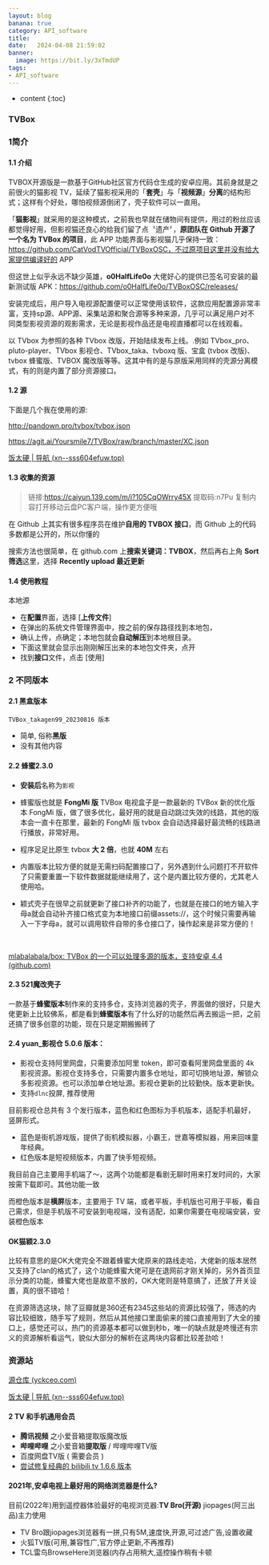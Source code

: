 ```yaml
---
layout: blog
banana: true
category: API_software
title:  
date:   2024-04-08 21:59:02
banner:
  image: https://bit.ly/3xTmdUP
tags:
- API_software
---
```


* content
{:toc}
### TVBox



### 1简介

#### 1.1 介绍

TVBOX开源版是一款基于GitHub社区官方代码仓生成的安卓应用。其前身就是之前很火的猫影视 TV，延续了猫影视采用的「**套壳**」与「**视频源**」**分离**的结构形式；这样有个好处，哪怕视频源倒闭了，壳子软件可以一直用。

「**猫影视**」就采用的是这种模式，之前我也早就在储物间有提供，用过的粉丝应该都觉得好用，但影视猫还良心的给我们留了点〝遗产〞，**原团队在 Github 开源了一个名为 TVBox 的项目**，此 APP 功能界面与影视猫几乎保持一致： https://github.com/CatVodTVOfficial/TVBoxOSC，不过原项目这里并没有给大家提供编译好的 APP

但这世上似乎永远不缺少英雄，**o0HalfLife0o** 大佬好心的提供已签名可安装的最新测试版 APK：https://github.com/o0HalfLife0o/TVBoxOSC/releases/

安装完成后，用户导入电视源配置便可以正常使用该软件，这款应用配置源非常丰富，支持sp源、APP源、采集站源和聚合源等多种来源，几乎可以满足用户对不同类型影视资源的观影需求，无论是影视作品还是电视直播都可以在线观看。

以 TVbox 为参照的各种 TVbox 改版，开始陆续发布上线。.例如 TVbox_pro、pluto-player、TVbox 影视仓、TVbox_taka、tvboxq 版、宝盒 (tvbox 改版)、tvbox 蜂蜜版、TVBOX 魔改版等等。这其中有的是与原版采用同样的壳源分离模式，有的则是内置了部分资源接口。



#### 1.2 源

下面是几个我在使用的源: 

http://pandown.pro/tvbox/tvbox.json

https://agit.ai/Yoursmile7/TVBox/raw/branch/master/XC.json

[饭太硬 | 导航 (xn--sss604efuw.top)](https://xn--sss604efuw.top/)



#### 1.3 收集的资源

> 链接:https://caiyun.139.com/m/i?105CqOWrry45X
> 提取码:n7Pu
> 复制内容打开移动云盘PC客户端，操作更方便哦



在 Github 上其实有很多程序员在维护**自用的 TVBOX 接口**，而 Github 上的代码多数都是公开的，所以你懂的

搜索方法也很简单，在 github.com 上**搜索关键词：TVBOX**，然后再右上角 **Sort 筛选**这里，选择 **Recently upload 最近更新**



#### 1.4 使用教程



本地源

- 在**配置**界面，选择 [**上传文件**]
- 在弹出的系统文件管理界面中，按之前的保存路径找到本地包，
- 确认上传，点确定；本地包就会**自动解压**到本地根目录。
- 下面这里就会显示出刚刚解压出来的本地包文件夹，点开
- 找到**接口**文件，点击 [使用]



### 2 不同版本

#### 2.1 黑盒版本

`TVBox_takagen99_20230816 版本`

- 简单, 俗称**黑版**
- 没有其他内容







#### 2.2 蜂蜜2.3.0

- **安装后**名称为`影视`

- 蜂蜜版也就是 **FongMi 版** TVBox 电视盒子是一款最新的 TVBox 新的优化版本 FongMi 版，做了很多优化，最好用的就是自动跳过失效的线路，其他的版本会一直卡在那里，最新的 FongMi 版 tvbox 会自动选择最好最流畅的线路进行播放，非常好用。

- 程序足足比原生 tvbox **大 2 倍**，也就 **40M** 左右

- 内置版本比较方便的就是无需扫码配置接口了，另外遇到什么问题打不开软件了只需要重置一下软件数据就能继续用了，这个是内置比较方便的，尤其老人使用哈。

- 颖式壳子在很早之前就更新了接口补齐的功能了，也就是在接口的地方输入字母a就会自动补齐接口格式变为本地接口前缀assets://，这个时候只需要再输入一下字母a，就可以调用软件自带的多仓接口了，操作起来是非常方便的！

  ​    





[mlabalabala/box: TVBox 的一个可以处理多源的版本，支持安卓 4.4 (github.com)](https://github.com/mlabalabala/box)





#### 2.3 521魔改壳子

一款基于**蜂蜜版本**制作来的支持多仓，支持浏览器的壳子，界面做的很好，只是大佬更新上比较佛系，都是看到**蜂蜜版本**有了什么好的功能然后再去搬运一把，之前还搞了很多创意的功能，现在只是定期搬搬砖了







#### 2.4 yuan_影视仓 5.0.6 版本：

- 影视仓支持阿里网盘，只需要添加阿里 token，即可查看阿里网盘里面的 4k 影视资源。影视仓支持多仓，只需要内置多仓地址，即可切换地址源，解锁众多影视资源。也可以添加单仓地址源。影视仓更新的比较勤快。版本更新快。
- 支持`dlnc`投屏, 推荐使用



目前影视仓总共有 3 个发行版本，蓝色和红色图标为手机版本，适配手机最好，竖屏形式。

- 蓝色是街机游戏版，提供了街机模拟器，小霸王，世嘉等模拟器，用来回味童年经典。
- 红色版本是短视频版本，内置了快手短视频。

我目前自己主要用手机端了～，这两个功能都是看剧无聊时用来打发时间的，大家按需下载即可。其他功能一致

而橙色版本是**横屏**版本，主要用于 TV 端，或者平板，手机版也可用于平板，看自己需求，但是手机版不可安装到电视端，没有适配，如果你需要在电视端安装，安装橙色版本







#### OK猫颖2.3.0

比较有意思的是OK大佬完全不跟着蜂蜜大佬原来的路线走哈，大佬新的版本居然又支持了clan的格式了，这个功能蜂蜜大佬可是在退网前才刚关掉的，另外首页显示分类的功能，蜂蜜大佬也是故意不放的，OK大佬则是特意搞了，还放了开关设置，真的很不错哈！





在资源筛选这块，除了豆瓣就是360还有2345这些站的资源比较强了，筛选的内容比较细致，随手写了规则，然后从其他接口里面偷来的接口直接用到了大全的接口上，感觉还可以，热门的资源基本都可以做到秒b，唯一的缺点就是咚慢还有宗义的资源解析看运气，貌似大部分的解析在这两块内容都比较差劲哈！



### 资源站

[源仓库 (yckceo.com)](https://www.yckceo.com/index/applist/tvbox.html)

[饭太硬 | 导航 (xn--sss604efuw.top)](https://xn--sss604efuw.top/)

####  2 TV 和手机通用会员

- **腾讯视频**  之小爱音箱提取版魔改版
- **哔哩哔哩**   之小爱音箱**提取版** / 哔哩哔哩TV版
- 百度网盘TV版 ( 需要会员 )
- [尝试修复经典的 bilibili tv 1.6.6 版本](https://github.com/qidian55/bilibilitv1.6.6-repair)









#### 2021年,安卓电视上最好用的网络浏览器是什么?

目前(2022年)用到遥控器体验最好的电视浏览器:**TV Bro(开源)**
jiopages(阿三出品)主力使用

- TV Bro跟jiopages浏览器有一拼,只有5M,速度快,开源,可过滤广告,设置收藏
- 火狐TV版(可用,兼容性广,官方停止更新,不再推荐) 
- TCL雷鸟BrowseHere浏览器(内存占用稍大,遥控操作稍有卡顿





